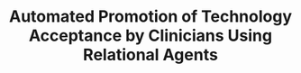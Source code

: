 ---
name: "Automated Promotion Of Technology Acceptance By"
title: "Automated Promotion of Technology Acceptance by Clinicians Using Relational Agents"
project: null
event: "Intelligent Virtual Agents conference(IVA)"
authors:
- name: "Bickmore, T."
- name: "Vardoulakis, L."
- name: "Jack, B."
- name: "Orlow, M."
year: 2013
resources:
- name: "IVA13"
  src: "IVA13.pdf"
external_url: null
draft: false
---